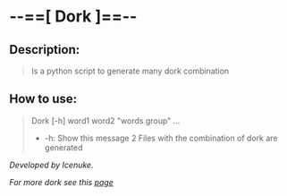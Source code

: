 # --==[ Dork ]==--
## Description:
> Is a python script to generate many dork combination

## How to use:
> Dork [-h] word1 word2 "words group" ...
> * -h: 	Show this message
> 2 Files with the combination of dork are generated

*Developed by Icenuke.* <br>

*For more dork see this [page](https://www.exploit-db.com/google-hacking-database/?action=search&ghdb_search_cat_id=0&ghdb_search_text=google+dork)*